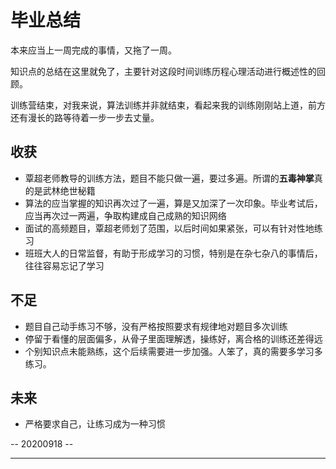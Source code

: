 # 毕业总结

本来应当上一周完成的事情，又拖了一周。

知识点的总结在这里就免了，主要针对这段时间训练历程心理活动进行概述性的回顾。

训练营结束，对我来说，算法训练并非就结束，看起来我的训练刚刚站上道，前方还有漫长的路等待着一步一步去丈量。

## 收获

 * 覃超老师教导的训练方法，题目不能只做一遍，要过多遍。所谓的**五毒神掌**真的是武林绝世秘籍
 * 算法的应当掌握的知识再次过了一遍，算是又加深了一次印象。毕业考试后，应当再次过一两遍，争取构建成自己成熟的知识网络
 * 面试的高频题目，覃超老师划了范围，以后时间如果紧张，可以有针对性地练习
 * 班班大人的日常监督，有助于形成学习的习惯，特别是在杂七杂八的事情后，往往容易忘记了学习


## 不足

* 题目自己动手练习不够，没有严格按照要求有规律地对题目多次训练
* 停留于看懂的层面偏多，从骨子里面理解透，操练好，离合格的训练还差得远
* 个别知识点未能熟练，这个后续需要进一步加强。人笨了，真的需要多学习多练习。


## 未来

* 严格要求自己，让练习成为一种习惯



-- 20200918 --
***